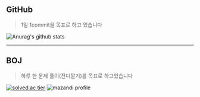 <!--
![header](https://capsule-render.vercel.app/api?type=slice&color=gradient&text=%20KyungdaeMin%20%20&height=200&fontSize=100)
-->

## GitHub

> 1일 1commit을 목표로 하고 있습니다

![Anurag's github stats](https://github-readme-stats.vercel.app/api?username=rudwl1005a&show_icons=true&theme=dark)

------------
## BOJ

> 하루 한 문제 풀이(잔디깔기)를 목표로 하고있습니다

[![solved.ac tier](http://mazassumnida.wtf/api/v2/generate_badge?boj=rudwl1005)](https://solved.ac/profile/rudwl1005)
![mazandi profile](http://mazandi.herokuapp.com/api?handle=rudwl1005&theme=warm)
